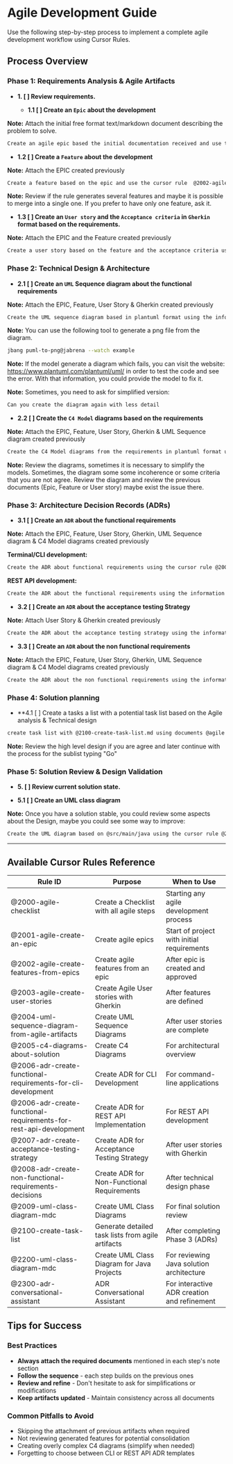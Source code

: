 # Agile Development Guide

Use the following step-by-step process to implement a complete agile development workflow using Cursor Rules.

## Process Overview

### Phase 1: Requirements Analysis & Agile Artifacts

- **1. [ ] Review requirements.**

  - **1.1 [ ] Create an `Epic` about the development**

**Note:** Attach the initial free format text/markdown document describing the problem to solve.

```bash
Create an agile epic based the initial documentation received and use the cursor rule @2001-agile-create-an-epic
```

  - **1.2 [ ] Create a `Feature` about the development**

**Note:** Attach the EPIC created previously

```bash
Create a feature based on the epic and use the cursor rule  @2002-agile-create-features-from-epics
```

**Note:** Review if the rule generates several features and maybe it is possible to merge into a single one. If you prefer to have only one feature, ask it.

  - **1.3 [ ] Create an `User story` and the `Acceptance criteria` in `Gherkin` format based on the requirements.**

**Note:** Attach the EPIC and the Feature created previously

```bash
Create a user story based on the feature and the acceptance criteria using the information provided and use the cursor rule @2003-agile-create-user-stories
```

### Phase 2: Technical Design & Architecture

  - **2.1 [ ] Create an `UML` Sequence diagram about the functional requirements**

**Note:** Attach the EPIC, Feature, User Story & Gherkin created previously

```bash
Create the UML sequence diagram based in plantuml format using the information provided with the cursor rule @2004-uml-sequence-diagram-from-agile-artifacts
```

**Note:** You can use the following tool to generate a png file from the diagram.

```bash
jbang puml-to-png@jabrena --watch example
```

**Note:** If the model generate a diagram which fails, you can visit the website: https://www.plantuml.com/plantuml/uml/ in order to test the code and see the error. With that information, you could provide the model to fix it.

**Note:** Sometimes, you need to ask for simplified version:

```bash
Can you create the diagram again with less detail
```

  - **2.2 [ ] Create the `C4 Model` diagrams based on the requirements**

**Note:** Attach the EPIC, Feature, User Story, Gherkin & UML Sequence diagram created previously

```bash
Create the C4 Model diagrams from the requirements in plantuml format using the information provided with the cursor rule @2005-c4-diagrams-about-solution
```

**Note:** Review the diagrams, sometimes it is necessary to simplify the models. Sometimes, the diagram some some incoherence or some criteria that you are not agree. Review the diagram and review the previous documents (Epic, Feature or User story) maybe exist the issue there.

### Phase 3: Architecture Decision Records (ADRs)

  - **3.1 [ ] Create an `ADR` about the functional requirements**

**Note:** Attach the EPIC, Feature, User Story, Gherkin, UML Sequence diagram & C4 Model diagrams created previously

**Terminal/CLI development:**

```bash
Create the ADR about functional requirements using the cursor rule @2006-adr-create-functional-requirements-for-cli-development
```

**REST API development:**

```bash
Create the ADR about the functional requirements using the information provided with the cursor rule @2006-adr-create-functional-requirements-for-rest-api-development
```

  - **3.2 [ ] Create an `ADR` about the acceptance testing Strategy**

**Note:** Attach User Story & Gherkin created previously

```bash
Create the ADR about the acceptance testing strategy using the information provided with the cursor rule @2007-adr-create-acceptance-testing-strategy
```

  - **3.3 [ ] Create an `ADR` about the non functional requirements**

**Note:** Attach the EPIC, Feature, User Story, Gherkin, UML Sequence diagram & C4 Model diagrams created previously

```bash
Create the ADR about the non functional requirements using the information provided with the cursor rule @2008-adr-create-non-functional-requirements-decisions
```

### Phase 4: Solution planning

  - **4.1 [ ] Create a tasks a list with a potential task list based on the Agile analysis & Technical design

```bash
create task list with @2100-create-task-list.md using documents @agile @design
```

**Note:** Review the high level design if you are agree and later continue with the process for the sublist typing "Go"

### Phase 5: Solution Review & Design Validation

- **5. [ ] Review current solution state.**

 - **5.1 [ ] Create an UML class diagram**

**Note:** Once you have a solution stable, you could review some aspects about the Design, maybe you could see some way to improve:

```bash
Create the UML diagram based on @src/main/java using the cursor rule @2009-uml-class-diagram-mdc
```

---

## Available Cursor Rules Reference

| Rule ID | Purpose | When to Use |
|---------|---------|-------------|
| @2000-agile-checklist | Create a Checklist with all agile steps | Starting any agile development process |
| @2001-agile-create-an-epic | Create agile epics | Start of project with initial requirements |
| @2002-agile-create-features-from-epics | Create agile features from an epic | After epic is created and approved |
| @2003-agile-create-user-stories | Create Agile User stories with Gherkin | After features are defined |
| @2004-uml-sequence-diagram-from-agile-artifacts | Create UML Sequence Diagrams | After user stories are complete |
| @2005-c4-diagrams-about-solution | Create C4 Diagrams | For architectural overview |
| @2006-adr-create-functional-requirements-for-cli-development | Create ADR for CLI Development | For command-line applications |
| @2006-adr-create-functional-requirements-for-rest-api-development | Create ADR for REST API Implementation | For REST API development |
| @2007-adr-create-acceptance-testing-strategy | Create ADR for Acceptance Testing Strategy | After user stories with Gherkin |
| @2008-adr-create-non-functional-requirements-decisions | Create ADR for Non-Functional Requirements | After technical design phase |
| @2009-uml-class-diagram-mdc | Create UML Class Diagrams | For final solution review |
| @2100-create-task-list | Generate detailed task lists from agile artifacts | After completing Phase 3 (ADRs) |
| @2200-uml-class-diagram-mdc | Create UML Class Diagram for Java Projects | For reviewing Java solution architecture |
| @2300-adr-conversational-assistant | ADR Conversational Assistant | For interactive ADR creation and refinement |

## Tips for Success

### Best Practices
- **Always attach the required documents** mentioned in each step's note section
- **Follow the sequence** - each step builds on the previous ones
- **Review and refine** - Don't hesitate to ask for simplifications or modifications
- **Keep artifacts updated** - Maintain consistency across all documents

### Common Pitfalls to Avoid
- Skipping the attachment of previous artifacts when required
- Not reviewing generated features for potential consolidation
- Creating overly complex C4 diagrams (simplify when needed)
- Forgetting to choose between CLI or REST API ADR templates